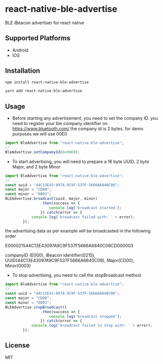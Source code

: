 # react-native-ble-advertise

BLE iBeacon advertiser for react native

## Supported Platforms
- Android
- IOS

## Installation

```sh
npm install react-native-ble-advertise
```

```sh
yarn add react-native-ble-advertise
```
## Usage
- Before starting any advertisement, you need to set the company ID.
you need to register your ble company identifier on https://www.bluetooth.com/
the company id is 2 bytes.
for demo purposes we will use 00E0
```js
import BleAdvertise from "react-native-ble-advertise";
// ...
BleAdvertise.setCompanyId(0x00E0);
```



- To start advertising, you will need to prepare a 16 byte UUID, 2 byte Major, and 2 byte Minor

```js
import BleAdvertise from "react-native-ble-advertise";
// ...
const uuid = "44C13E43-097A-9C9F-537F-5666A6840C08";
const major = "CD00";
const minor = "0003";
BLEAdvertise.broadcast(uuid, major, minor)
                .then(success => {
                    console.log('broadcast started');
                }).catch(error => { 
		    console.log('broadcast failed with: ' + error);
		});
```
the advertising data as per example will be broadcasted in the following order

E000021544C13E43097A9C9F537F5666A6840C08CD000003

companyID (E000), iBeacon identifier(0215), UUID(44C13E43097A9C9F537F5666A6840C08), Major(CD00), Minor(0003)



- To stop advertising, you need to call the stopBroadcast method
```js
import BleAdvertise from "react-native-ble-advertise";
// ...
const uuid = "44C13E43-097A-9C9F-537F-5666A6840C08";
const major = "CD00";
const minor = "0003";
BLEAdvertise.stopBroadcast()
                .then(success => {
                    console.log('broadcast stopped');
                }).catch(error => { 
		    console.log('broadcast failed to stop with: ' + error);
		});
```

## License

MIT